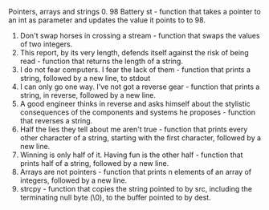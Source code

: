 Pointers, arrays and strings
0. 98 Battery st - function that takes a pointer to an int as parameter and updates the value it points to to 98.
1. Don't swap horses in crossing a stream - function that swaps the values of two integers.
2. This report, by its very length, defends itself against the risk of being read - function that returns the length of a string.
3. I do not fear computers. I fear the lack of them - function that prints a string, followed by a new line, to stdout
4. I can only go one way. I've not got a reverse gear - function that prints a string, in reverse, followed by a new line.
5. A good engineer thinks in reverse and asks himself about the stylistic consequences of the components and systems he proposes - function that reverses a string.
6. Half the lies they tell about me aren't true - function that prints every other character of a string, starting with the first character, followed by a new line.
7. Winning is only half of it. Having fun is the other half - function that prints half of a string, followed by a new line.
8. Arrays are not pointers - function that prints n elements of an array of integers, followed by a new line.
9. strcpy - function that copies the string pointed to by src, including the terminating null byte (\0), to the buffer pointed to by dest.
